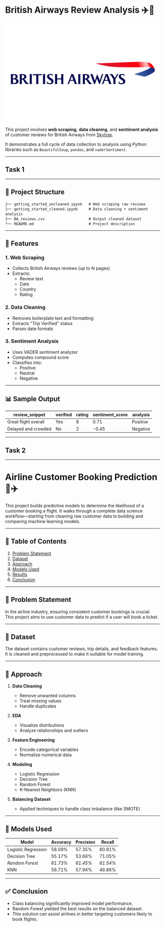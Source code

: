 # British Airways Review Analysis ✈️📝
![British Airways](British-Airways-Logo.png)

This project involves **web scraping**, **data cleaning**, and **sentiment analysis** of customer reviews for British Airways from [Skytrax](https://www.airlinequality.com/airline-reviews/british-airways). 

It demonstrates a full cycle of data collection to analysis using Python libraries such as `BeautifulSoup`, `pandas`, and `vaderSentiment`.

---

## Task 1

---

## 📁 Project Structure

```
├── getting_started_uncleaned.ipynb   # Web scraping raw reviews
├── getting_started_cleaned.ipynb     # Data cleaning + sentiment analysis
├── BA_reviews.csv                    # Output cleaned dataset
└── README.md                         # Project description
```

---

## 🔎 Features

### 1. Web Scraping
- Collects British Airways reviews (up to N pages)
- Extracts:
  - Review text
  - Date
  - Country
  - Rating

### 2. Data Cleaning
- Removes boilerplate text and formatting
- Extracts "Trip Verified" status
- Parses date formats

### 3. Sentiment Analysis
- Uses VADER sentiment analyzer
- Computes compound score
- Classifies into:
  - Positive
  - Neutral
  - Negative

---

## 📊 Sample Output

| review_snippet       | verified | rating | sentiment_score | analysis |
|----------------------|----------|--------|------------------|----------|
| Great flight overall | Yes      | 8      | 0.71             | Positive |
| Delayed and crowded  | No       | 2      | -0.45            | Negative |

---

## Task 2

---













# Airline Customer Booking Prediction 🧾✈️

This project builds predictive models to determine the likelihood of a customer booking a flight. It walks through a complete data science workflow—starting from cleaning raw customer data to building and comparing machine learning models.

---

## 📑 Table of Contents

1. [Problem Statement](#problem-statement)
2. [Dataset](#dataset)
3. [Approach](#approach)
4. [Models Used](#models-used)
5. [Results](#results)
6. [Conclusion](#conclusion)

---

## 📌 Problem Statement

In the airline industry, ensuring consistent customer bookings is crucial. This project aims to use customer data to predict if a user will book a ticket.

---



## 📂 Dataset

The dataset contains customer reviews, trip details, and feedback features. It is cleaned and preprocessed to make it suitable for model training.

---

## 🧠 Approach

1. **Data Cleaning**
   - Remove unwanted columns
   - Treat missing values
   - Handle duplicates

2. **EDA**
   - Visualize distributions
   - Analyze relationships and outliers

3. **Feature Engineering**
   - Encode categorical variables
   - Normalize numerical data

4. **Modeling**
   - Logistic Regression
   - Decision Tree
   - Random Forest
   - K-Nearest Neighbors (KNN)

5. **Balancing Dataset**
   - Applied techniques to handle class imbalance (like SMOTE)

---

## 🤖 Models Used

| Model              | Accuracy | Precision | Recall |
|-------------------|----------|----------|-----|
| Logistic Regression | 58.09%      | 57.35%      | 60.91%  |
| Decision Tree       | 55.17%      | 53.68%      | 71.05%  |
| *Random Forest*      |*61.73%*      | *61.45%*     | *61.54%*  |
| KNN                 | 56.71%      | 57.94%      | 46.86%  |


---

## ✅ Conclusion

- Class balancing significantly improved model performance.
- Random Forest yielded the best results on the balanced dataset.
- This solution can assist airlines in better targeting customers likely to book flights.








